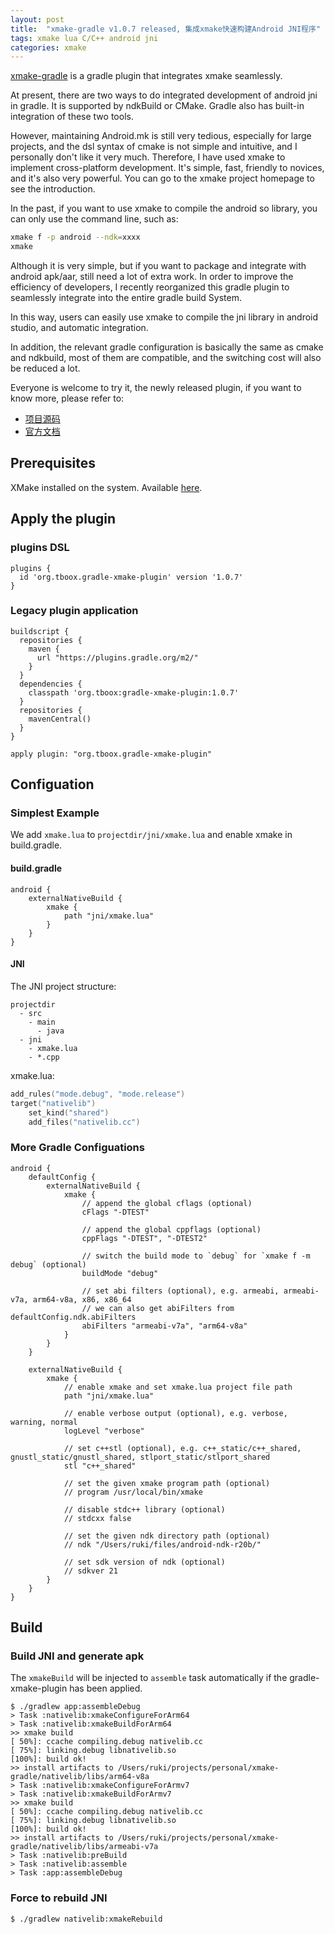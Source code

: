 ```yaml
---
layout: post
title:  "xmake-gradle v1.0.7 released, 集成xmake快速构建Android JNI程序"
tags: xmake lua C/C++ android jni
categories: xmake
---
```


[xmake-gradle](https://github.com/xmake-io/xmake-gradle) is a gradle plugin that integrates xmake seamlessly. 

At present, there are two ways to do integrated development of android jni in gradle. It is supported by ndkBuild or CMake. Gradle also has built-in integration of these two tools.

However, maintaining Android.mk is still very tedious, especially for large projects, and the dsl syntax of cmake is not simple and intuitive, and I personally don't like it very much. Therefore, I have used xmake to implement cross-platform development. It's simple, fast, friendly to novices, and it's also very powerful. You can go to the xmake project homepage to see the introduction.

In the past, if you want to use xmake to compile the android so library, you can only use the command line, such as:

```bash
xmake f -p android --ndk=xxxx
xmake
```

Although it is very simple, but if you want to package and integrate with android apk/aar, still need a lot of extra work. In order to improve the efficiency of developers, I recently reorganized this gradle plugin to seamlessly integrate into the entire gradle build System.

In this way, users can easily use xmake to compile the jni library in android studio, and automatic integration.

In addition, the relevant gradle configuration is basically the same as cmake and ndkbuild, most of them are compatible, and the switching cost will also be reduced a lot.

Everyone is welcome to try it, the newly released plugin, if you want to know more, please refer to:

* [项目源码](https://github.com/xmake-io/xmake-gradle)
* [官方文档](https://xmake.io/#/zh-cn/plugin/more_plugins?id=gradle%e6%8f%92%e4%bb%b6%ef%bc%88jni%ef%bc%89)

## Prerequisites

XMake installed on the system. Available [here](https://github.com/xmake-io/xmake).

## Apply the plugin

### plugins DSL

```
plugins {
  id 'org.tboox.gradle-xmake-plugin' version '1.0.7'
}
```

### Legacy plugin application

```
buildscript {
  repositories {
    maven {
      url "https://plugins.gradle.org/m2/"
    }
  }
  dependencies {
    classpath 'org.tboox:gradle-xmake-plugin:1.0.7'
  }
  repositories {
    mavenCentral()
  }
}

apply plugin: "org.tboox.gradle-xmake-plugin"
```

## Configuation

### Simplest Example

We add `xmake.lua` to `projectdir/jni/xmake.lua` and enable xmake in build.gradle.

#### build.gradle

```
android {
    externalNativeBuild {
        xmake {
            path "jni/xmake.lua"
        }
    }
}
```






#### JNI

The JNI project structure:

```
projectdir
  - src
    - main
      - java
  - jni
    - xmake.lua
    - *.cpp
```

xmake.lua:

```lua
add_rules("mode.debug", "mode.release")
target("nativelib")
    set_kind("shared")
    add_files("nativelib.cc")
```

### More Gradle Configuations

```
android {
    defaultConfig {
        externalNativeBuild {
            xmake {
                // append the global cflags (optional)
                cFlags "-DTEST"

                // append the global cppflags (optional)
                cppFlags "-DTEST", "-DTEST2"

                // switch the build mode to `debug` for `xmake f -m debug` (optional)
                buildMode "debug"

                // set abi filters (optional), e.g. armeabi, armeabi-v7a, arm64-v8a, x86, x86_64
                // we can also get abiFilters from defaultConfig.ndk.abiFilters
                abiFilters "armeabi-v7a", "arm64-v8a"
            }
        }
    }

    externalNativeBuild {
        xmake {
            // enable xmake and set xmake.lua project file path
            path "jni/xmake.lua"

            // enable verbose output (optional), e.g. verbose, warning, normal
            logLevel "verbose"

            // set c++stl (optional), e.g. c++_static/c++_shared, gnustl_static/gnustl_shared, stlport_static/stlport_shared
            stl "c++_shared"

            // set the given xmake program path (optional)
            // program /usr/local/bin/xmake

            // disable stdc++ library (optional)
            // stdcxx false

            // set the given ndk directory path (optional)
            // ndk "/Users/ruki/files/android-ndk-r20b/"

            // set sdk version of ndk (optional)
            // sdkver 21
        }
    }
}
```

## Build

### Build JNI and generate apk

The `xmakeBuild` will be injected to `assemble` task automatically if the gradle-xmake-plugin has been applied.

```console
$ ./gradlew app:assembleDebug
> Task :nativelib:xmakeConfigureForArm64
> Task :nativelib:xmakeBuildForArm64
>> xmake build
[ 50%]: ccache compiling.debug nativelib.cc
[ 75%]: linking.debug libnativelib.so
[100%]: build ok!
>> install artifacts to /Users/ruki/projects/personal/xmake-gradle/nativelib/libs/arm64-v8a
> Task :nativelib:xmakeConfigureForArmv7
> Task :nativelib:xmakeBuildForArmv7
>> xmake build
[ 50%]: ccache compiling.debug nativelib.cc
[ 75%]: linking.debug libnativelib.so
[100%]: build ok!
>> install artifacts to /Users/ruki/projects/personal/xmake-gradle/nativelib/libs/armeabi-v7a
> Task :nativelib:preBuild
> Task :nativelib:assemble
> Task :app:assembleDebug
```

### Force to rebuild JNI

```console
$ ./gradlew nativelib:xmakeRebuild
```

